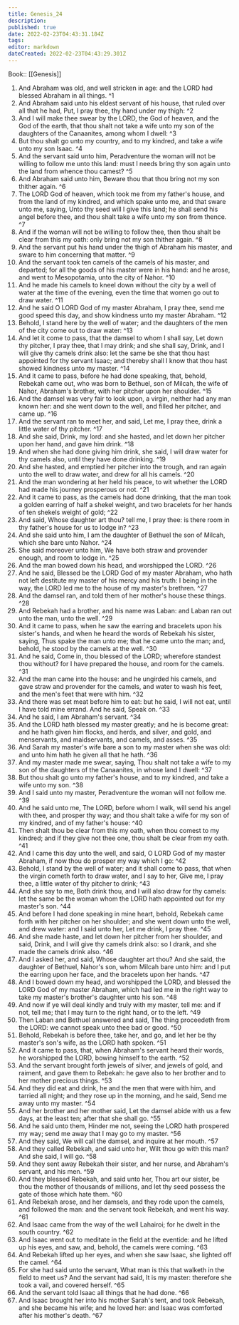 ```yaml
---
title: Genesis_24
description: 
published: true
date: 2022-02-23T04:43:31.184Z
tags: 
editor: markdown
dateCreated: 2022-02-23T04:43:29.301Z
---
```


 Book:: [[Genesis]]
 1. And Abraham was old, and well stricken in age: and the LORD had blessed Abraham in all things. ^1
 2. And Abraham said unto his eldest servant of his house, that ruled over all that he had, Put, I pray thee, thy hand under my thigh: ^2
 3. And I will make thee swear by the LORD, the God of heaven, and the God of the earth, that thou shalt not take a wife unto my son of the daughters of the Canaanites, among whom I dwell: ^3
 4. But thou shalt go unto my country, and to my kindred, and take a wife unto my son Isaac. ^4
 5. And the servant said unto him, Peradventure the woman will not be willing to follow me unto this land: must I needs bring thy son again unto the land from whence thou camest? ^5
 6. And Abraham said unto him, Beware thou that thou bring not my son thither again. ^6
 7. The LORD God of heaven, which took me from my father's house, and from the land of my kindred, and which spake unto me, and that sware unto me, saying, Unto thy seed will I give this land; he shall send his angel before thee, and thou shalt take a wife unto my son from thence. ^7
 8. And if the woman will not be willing to follow thee, then thou shalt be clear from this my oath: only bring not my son thither again. ^8
 9. And the servant put his hand under the thigh of Abraham his master, and sware to him concerning that matter. ^9
 10. And the servant took ten camels of the camels of his master, and departed; for all the goods of his master were in his hand: and he arose, and went to Mesopotamia, unto the city of Nahor. ^10
 11. And he made his camels to kneel down without the city by a well of water at the time of the evening, even the time that women go out to draw water. ^11
 12. And he said O LORD God of my master Abraham, I pray thee, send me good speed this day, and show kindness unto my master Abraham. ^12
 13. Behold, I stand here by the well of water; and the daughters of the men of the city come out to draw water: ^13
 14. And let it come to pass, that the damsel to whom I shall say, Let down thy pitcher, I pray thee, that I may drink; and she shall say, Drink, and I will give thy camels drink also: let the same be she that thou hast appointed for thy servant Isaac; and thereby shall I know that thou hast showed kindness unto my master. ^14
 15. And it came to pass, before he had done speaking, that, behold, Rebekah came out, who was born to Bethuel, son of Milcah, the wife of Nahor, Abraham's brother, with her pitcher upon her shoulder. ^15
 16. And the damsel was very fair to look upon, a virgin, neither had any man known her: and she went down to the well, and filled her pitcher, and came up. ^16
 17. And the servant ran to meet her, and said, Let me, I pray thee, drink a little water of thy pitcher. ^17
 18. And she said, Drink, my lord: and she hasted, and let down her pitcher upon her hand, and gave him drink. ^18
 19. And when she had done giving him drink, she said, I will draw water for thy camels also, until they have done drinking. ^19
 20. And she hasted, and emptied her pitcher into the trough, and ran again unto the well to draw water, and drew for all his camels. ^20
 21. And the man wondering at her held his peace, to wit whether the LORD had made his journey prosperous or not. ^21
 22. And it came to pass, as the camels had done drinking, that the man took a golden earring of half a shekel weight, and two bracelets for her hands of ten shekels weight of gold; ^22
 23. And said, Whose daughter art thou? tell me, I pray thee: is there room in thy father's house for us to lodge in? ^23
 24. And she said unto him, I am the daughter of Bethuel the son of Milcah, which she bare unto Nahor. ^24
 25. She said moreover unto him, We have both straw and provender enough, and room to lodge in. ^25
 26. And the man bowed down his head, and worshipped the LORD. ^26
 27. And he said, Blessed be the LORD God of my master Abraham, who hath not left destitute my master of his mercy and his truth: I being in the way, the LORD led me to the house of my master's brethren. ^27
 28. And the damsel ran, and told them of her mother's house these things. ^28
 29. And Rebekah had a brother, and his name was Laban: and Laban ran out unto the man, unto the well. ^29
 30. And it came to pass, when he saw the earring and bracelets upon his sister's hands, and when he heard the words of Rebekah his sister, saying, Thus spake the man unto me; that he came unto the man; and, behold, he stood by the camels at the well. ^30
 31. And he said, Come in, thou blessed of the LORD; wherefore standest thou without? for I have prepared the house, and room for the camels. ^31
 32. And the man came into the house: and he ungirded his camels, and gave straw and provender for the camels, and water to wash his feet, and the men's feet that were with him. ^32
 33. And there was set meat before him to eat: but he said, I will not eat, until I have told mine errand. And he said, Speak on. ^33
 34. And he said, I am Abraham's servant. ^34
 35. And the LORD hath blessed my master greatly; and he is become great: and he hath given him flocks, and herds, and silver, and gold, and menservants, and maidservants, and camels, and asses. ^35
 36. And Sarah my master's wife bare a son to my master when she was old: and unto him hath he given all that he hath. ^36
 37. And my master made me swear, saying, Thou shalt not take a wife to my son of the daughters of the Canaanites, in whose land I dwell: ^37
 38. But thou shalt go unto my father's house, and to my kindred, and take a wife unto my son. ^38
 39. And I said unto my master, Peradventure the woman will not follow me. ^39
 40. And he said unto me, The LORD, before whom I walk, will send his angel with thee, and prosper thy way; and thou shalt take a wife for my son of my kindred, and of my father's house: ^40
 41. Then shalt thou be clear from this my oath, when thou comest to my kindred; and if they give not thee one, thou shalt be clear from my oath. ^41
 42. And I came this day unto the well, and said, O LORD God of my master Abraham, if now thou do prosper my way which I go: ^42
 43. Behold, I stand by the well of water; and it shall come to pass, that when the virgin cometh forth to draw water, and I say to her, Give me, I pray thee, a little water of thy pitcher to drink; ^43
 44. And she say to me, Both drink thou, and I will also draw for thy camels: let the same be the woman whom the LORD hath appointed out for my master's son. ^44
 45. And before I had done speaking in mine heart, behold, Rebekah came forth with her pitcher on her shoulder; and she went down unto the well, and drew water: and I said unto her, Let me drink, I pray thee. ^45
 46. And she made haste, and let down her pitcher from her shoulder, and said, Drink, and I will give thy camels drink also: so I drank, and she made the camels drink also. ^46
 47. And I asked her, and said, Whose daughter art thou? And she said, the daughter of Bethuel, Nahor's son, whom Milcah bare unto him: and I put the earring upon her face, and the bracelets upon her hands. ^47
 48. And I bowed down my head, and worshipped the LORD, and blessed the LORD God of my master Abraham, which had led me in the right way to take my master's brother's daughter unto his son. ^48
 49. And now if ye will deal kindly and truly with my master, tell me: and if not, tell me; that I may turn to the right hand, or to the left. ^49
 50. Then Laban and Bethuel answered and said, The thing proceedeth from the LORD: we cannot speak unto thee bad or good. ^50
 51. Behold, Rebekah is before thee, take her, and go, and let her be thy master's son's wife, as the LORD hath spoken. ^51
 52. And it came to pass, that, when Abraham's servant heard their words, he worshipped the LORD, bowing himself to the earth. ^52
 53. And the servant brought forth jewels of silver, and jewels of gold, and raiment, and gave them to Rebekah: he gave also to her brother and to her mother precious things. ^53
 54. And they did eat and drink, he and the men that were with him, and tarried all night; and they rose up in the morning, and he said, Send me away unto my master. ^54
 55. And her brother and her mother said, Let the damsel abide with us a few days, at the least ten; after that she shall go. ^55
 56. And he said unto them, Hinder me not, seeing the LORD hath prospered my way; send me away that I may go to my master. ^56
 57. And they said, We will call the damsel, and inquire at her mouth. ^57
 58. And they called Rebekah, and said unto her, Wilt thou go with this man? And she said, I will go. ^58
 59. And they sent away Rebekah their sister, and her nurse, and Abraham's servant, and his men. ^59
 60. And they blessed Rebekah, and said unto her, Thou art our sister, be thou the mother of thousands of millions, and let thy seed possess the gate of those which hate them. ^60
 61. And Rebekah arose, and her damsels, and they rode upon the camels, and followed the man: and the servant took Rebekah, and went his way. ^61
 62. And Isaac came from the way of the well Lahairoi; for he dwelt in the south country. ^62
 63. And Isaac went out to meditate in the field at the eventide: and he lifted up his eyes, and saw, and, behold, the camels were coming. ^63
 64. And Rebekah lifted up her eyes, and when she saw Isaac, she lighted off the camel. ^64
 65. For she had said unto the servant, What man is this that walketh in the field to meet us? And the servant had said, It is my master: therefore she took a vail, and covered herself. ^65
 66. And the servant told Isaac all things that he had done. ^66
 67. And Isaac brought her into his mother Sarah's tent, and took Rebekah, and she became his wife; and he loved her: and Isaac was comforted after his mother's death. ^67
